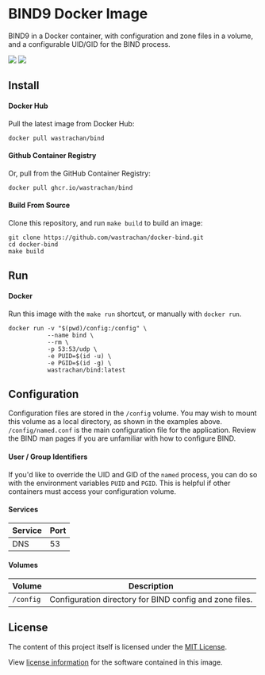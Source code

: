 # BIND9 Docker Image

BIND9 in a Docker container, with configuration and zone files in a volume, and a configurable UID/GID for the BIND process.

[![](https://circleci.com/gh/wastrachan/docker-bind.svg?style=svg)](https://circleci.com/gh/wastrachan/docker-bind)
[![](https://img.shields.io/docker/pulls/wastrachan/bind.svg)](https://hub.docker.com/r/wastrachan/bind)

## Install

#### Docker Hub

Pull the latest image from Docker Hub:

```shell
docker pull wastrachan/bind
```

#### Github Container Registry

Or, pull from the GitHub Container Registry:

```shell
docker pull ghcr.io/wastrachan/bind
```

#### Build From Source

Clone this repository, and run `make build` to build an image:

```shell
git clone https://github.com/wastrachan/docker-bind.git
cd docker-bind
make build
```

## Run

#### Docker

Run this image with the `make run` shortcut, or manually with `docker run`.

```shell
docker run -v "$(pwd)/config:/config" \
           --name bind \
           --rm \
           -p 53:53/udp \
           -e PUID=$(id -u) \
           -e PGID=$(id -g) \
           wastrachan/bind:latest
```

## Configuration

Configuration files are stored in the `/config` volume. You may wish to mount this volume as a local directory, as shown in the examples above. `/config/named.conf` is the main configuration file for the application. Review the BIND man pages if you are unfamiliar with how to configure BIND.

#### User / Group Identifiers

If you'd like to override the UID and GID of the `named` process, you can do so with the environment variables `PUID` and `PGID`. This is helpful if other containers must access your configuration volume.

#### Services

| Service | Port |
| ------- | ---- |
| DNS     | 53   |

#### Volumes

| Volume    | Description                                             |
| --------- | ------------------------------------------------------- |
| `/config` | Configuration directory for BIND config and zone files. |

## License

The content of this project itself is licensed under the [MIT License](LICENSE).

View [license information](https://www.isc.org/licenses/) for the software contained in this image.
